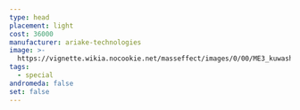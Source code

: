 ```yaml
---
type: head
placement: light
cost: 36000
manufacturer: ariake-technologies
image: >-
  https://vignette.wikia.nocookie.net/masseffect/images/0/00/ME3_kuwashii_visor.png/revision/latest?cb=20120312190654
tags:
  - special
andromeda: false
set: false
---
```

